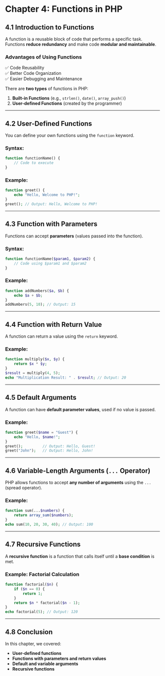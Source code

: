 # **Chapter 4: Functions in PHP**  

## **4.1 Introduction to Functions**
A function is a reusable block of code that performs a specific task. Functions **reduce redundancy** and make code **modular and maintainable**.

### **Advantages of Using Functions**
✅ Code Reusability  
✅ Better Code Organization  
✅ Easier Debugging and Maintenance  

There are **two types** of functions in PHP:
1. **Built-in Functions** (e.g., `strlen()`, `date()`, `array_push()`)
2. **User-defined Functions** (created by the programmer)

---

## **4.2 User-Defined Functions**
You can define your own functions using the `function` keyword.

### **Syntax:**
```php
function functionName() {
    // Code to execute
}
```

### **Example:**
```php
function greet() {
    echo "Hello, Welcome to PHP!";
}
greet(); // Output: Hello, Welcome to PHP!
```

---

## **4.3 Function with Parameters**
Functions can accept **parameters** (values passed into the function).

### **Syntax:**
```php
function functionName($param1, $param2) {
    // Code using $param1 and $param2
}
```

### **Example:**
```php
function addNumbers($a, $b) {
    echo $a + $b;
}
addNumbers(5, 10); // Output: 15
```

---

## **4.4 Function with Return Value**
A function can return a value using the `return` keyword.

### **Example:**
```php
function multiply($x, $y) {
    return $x * $y;
}
$result = multiply(4, 5);
echo "Multiplication Result: " . $result; // Output: 20
```

---

## **4.5 Default Arguments**
A function can have **default parameter values**, used if no value is passed.

### **Example:**
```php
function greet($name = "Guest") {
    echo "Hello, $name!";
}
greet();         // Output: Hello, Guest!
greet("John");   // Output: Hello, John!
```

---

## **4.6 Variable-Length Arguments (`...` Operator)**
PHP allows functions to accept **any number of arguments** using the `...` (spread operator).

### **Example:**
```php
function sum(...$numbers) {
    return array_sum($numbers);
}
echo sum(10, 20, 30, 40); // Output: 100
```

---

## **4.7 Recursive Functions**
A **recursive function** is a function that calls itself until a **base condition** is met.

### **Example: Factorial Calculation**
```php
function factorial($n) {
    if ($n == 0) {
        return 1;
    }
    return $n * factorial($n - 1);
}
echo factorial(5); // Output: 120
```

---

## **4.8 Conclusion**
In this chapter, we covered:
- **User-defined functions**
- **Functions with parameters and return values**
- **Default and variable arguments**
- **Recursive functions**